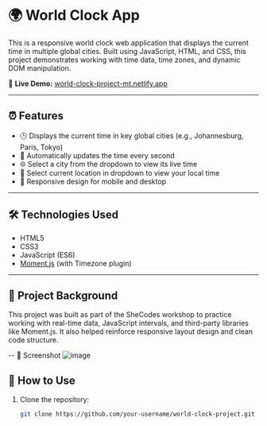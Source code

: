 # 🌍 World Clock App

This is a responsive world clock web application that displays the current time in multiple global cities. Built using JavaScript, HTML, and CSS, this project demonstrates working with time data, time zones, and dynamic DOM manipulation.

🔗 **Live Demo:** [world-clock-project-mt.netlify.app](https://world-clock-project-mt.netlify.app/)

---

## ⏰ Features

- 🕒 Displays the current time in key global cities (e.g., Johannesburg, Paris, Tokyo)
- 🔄 Automatically updates the time every second
- 🌐 Select a city from the dropdown to view its live time
- 📍 Select current location in dropdown to view your local time
- 📱 Responsive design for mobile and desktop

---

## 🛠️ Technologies Used

- HTML5  
- CSS3  
- JavaScript (ES6)  
- [Moment.js](https://momentjs.com/) (with Timezone plugin)

---

## 🙌 Project Background
This project was built as part of the SheCodes workshop to practice working with real-time data, JavaScript intervals, and third-party libraries like Moment.js. It also helped reinforce responsive layout design and clean code structure.

-- 🌌 Screenshot
![image](https://github.com/user-attachments/assets/a39e9039-ca08-40ae-b97f-6bb5b8ec1032)


## 🚀 How to Use

1. Clone the repository:
   ```bash
   git clone https://github.com/your-username/world-clock-project.git
